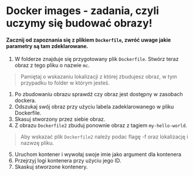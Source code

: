 # Docker images - zadania, czyli uczymy się budować obrazy!

#### Zacznij od zapoznania się z plikiem `Dockerfile`, zwróć uwage jakie parametry są tam zdeklarowane.

1. W folderze znajduje się przygotowany plik `Dockerfile`. Stwórz teraz obraz z tego pliku o nazwie `mc`.
>Pamiętaj o wskazaniu lokalizacji z której zbudujesz obraz, w tym przypadku to folder w którym jesteś.
1. Po zbudowaniu obrazu sprawdź czy obraz jest dostępny w zasobach dockera.
2. Odszukaj swój obraz przy użyciu labela zadeklarowanego w pliku Dockerfile.
3. Skasuj stworzony przez siebie obraz.
4. Z obrazu `Dockerfile2` zbuduj ponownie obraz z tagiem `my-hello-world`. 
>Aby wskazać plik `Dockerfile2` należy podac flagę -f oraz lokalizację i nazwzę pliku.
5. Uruchom kontener i wywołaj swoje imie jako argument dla kontenera
6. Przejrzyj logi kontenera przy użyciu jego ID.
7. Skaskuj stworzone kontenery. 